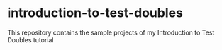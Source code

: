# introduction-to-test-doubles
This repository contains the sample projects of my Introduction to Test Doubles tutorial
